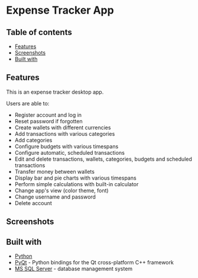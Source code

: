 # Expense Tracker App

## Table of contents

- [Features](#the-challenge)
- [Screenshots](#screenshot)
- [Built with](#built-with)

## Features

This is an expense tracker desktop app.

Users are able to:

- Register account and log in
- Reset password if forgotten
- Create wallets with different currencies
- Add transactions with various categories
- Add categories
- Configure budgets with various timespans
- Configure automatic, scheduled transactions
- Edit and delete transactions, wallets, categories, budgets and scheduled transactions
- Transfer money between wallets
- Display bar and pie charts with various timespans
- Perform simple calculations with built-in calculator
- Change app's view (color theme, font)
- Change username and password
- Delete account

## Screenshots

## Built with

- [Python](https://www.python.org/)
- [PyQt](https://wiki.python.org/moin/PyQt) - Python bindings for the Qt cross-platform C++ framework
- [MS SQL Server](https://www.microsoft.com/pl-pl/sql-server/sql-server-downloads) - database management system
